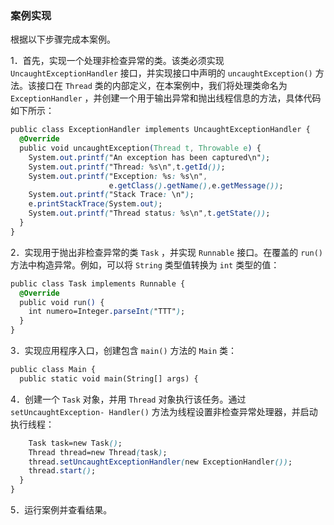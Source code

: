 ### 案例实现

根据以下步骤完成本案例。

1．首先，实现一个处理非检查异常的类。该类必须实现 `UncaughtExceptionHandler` 接口，并实现接口中声明的 `uncaughtException()` 方法。该接口在 `Thread` 类的内部定义，在本案例中，我们将处理类命名为 `ExceptionHandler` ，并创建一个用于输出异常和抛出线程信息的方法，具体代码如下所示：

```css
public class ExceptionHandler implements UncaughtExceptionHandler {
  @Override
  public void uncaughtException(Thread t, Throwable e) {
    System.out.printf("An exception has been captured\n");
    System.out.printf("Thread: %s\n",t.getId());
    System.out.printf("Exception: %s: %s\n",
                      e.getClass().getName(),e.getMessage());
    System.out.printf("Stack Trace: \n");
    e.printStackTrace(System.out);
    System.out.printf("Thread status: %s\n",t.getState());
  }
}
```

2．实现用于抛出非检查异常的类 `Task` ，并实现 `Runnable` 接口。在覆盖的 `run()` 方法中构造异常。例如，可以将 `String` 类型值转换为 `int` 类型的值：

```css
public class Task implements Runnable {
  @Override
  public void run() {
    int numero=Integer.parseInt("TTT");
  }
}
```

3．实现应用程序入口，创建包含 `main()` 方法的 `Main` 类：

```css
public class Main {
  public static void main(String[] args) {
```

4．创建一个 `Task` 对象，并用 `Thread` 对象执行该任务。通过 `setUncaughtException- Handler()` 方法为线程设置非检查异常处理器，并启动执行线程：

```css
    Task task=new Task();
    Thread thread=new Thread(task);
    thread.setUncaughtExceptionHandler(new ExceptionHandler());
    thread.start();
  } 
}
```

5．运行案例并查看结果。

